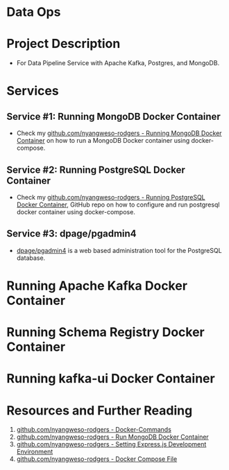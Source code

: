 # Data Ops

# Project Description

- For Data Pipeline Service with Apache Kafka, Postgres, and MongoDB.

# Services

## Service #1: Running MongoDB Docker Container

- Check my [github.com/nyangweso-rodgers - Running MongoDB Docker Container](https://github.com/nyangweso-rodgers/My-Databases/blob/my-dev-branch/03-Working-with-MongoDB/01-Run-MongoDB-Docker-Container/01-Using-Docker-Compose/Readme.md) on how to run a MongoDB Docker container using docker-compose.

## Service #2: Running PostgreSQL Docker Container

- Check my [github.com/nyangweso-rodgers - Running PostgreSQL Docker Container](https://github.com/nyangweso-rodgers/My-Databases/blob/my-dev-branch/02-Working-with-PostgreSQL/01-Setting-up-Postgres-on-Docker/01-With-Docker-Compose/Readme.md), GitHub repo on how to configure and run postgresql docker container using docker-compose.

## Service #3: dpage/pgadmin4

- [dpage/pgadmin4](https://hub.docker.com/r/dpage/pgadmin4) is a web based administration tool for the PostgreSQL database.

# Running Apache Kafka Docker Container

# Running Schema Registry Docker Container

# Running kafka-ui Docker Container

# Resources and Further Reading

1. [github.com/nyangweso-rodgers - Docker-Commands](https://github.com/nyangweso-rodgers/My-Journey-Into-Computer-Science/blob/master/04-VMs-vs-Containers/02-Containers/01-Docker/01-Docker-Commands/Readme.md)
2. [github.com/nyangweso-rodgers - Run MongoDB Docker Container](https://github.com/nyangweso-rodgers/My-Databases/blob/main/03-Working-with-MongoDB/01-Run-MongoDB-Docker-Container/01-Docker-Compose/Readme.md)
3. [github.com/nyangweso-rodgers - Setting Express.js Development Environment](https://github.com/nyangweso-rodgers/Programming-with-JavaScript/blob/main/03-JavaScript-Frameworks/02-Express.js/01-Setting-Express-Development-Environment/Readme.md)
4. [github.com/nyangweso-rodgers - Docker Compose File](https://github.com/nyangweso-rodgers/My-Journey-Into-Computer-Science/blob/master/04-VMs-vs-Containers/02-Containers/01-Docker/02-Docker-Compose-File/Readme.md)
